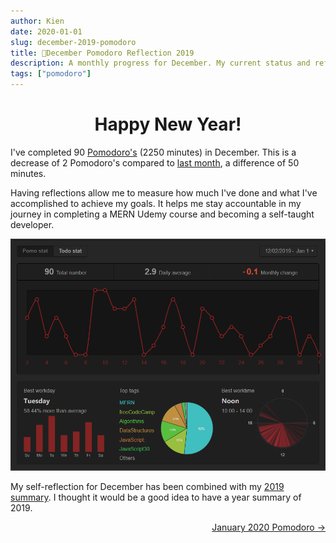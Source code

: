 ```yaml
---
author: Kien
date: 2020-01-01
slug: december-2019-pomodoro
title: 🍅December Pomodoro Reflection 2019
description: A monthly progress for December. My current status and reflection on my productivity, goals and achievements.
tags: ["pomodoro"]
---
```


# <center>Happy New Year!</center>

I've completed 90 [Pomodoro's](/022-pomodoro-technique/) (2250 minutes) in December. This is a decrease of 2 Pomodoro's compared to [last month](/063-november-2019-pomodoro/), a difference of 50 minutes.

Having reflections allow me to measure how much I've done and what I've accomplished to achieve my goals. It helps me stay accountable in my journey in completing a MERN Udemy course and becoming a self-taught developer.

![](pomotodoDecember2019.png)

My self-reflection for December has been combined with my [2019 summary](/066-2019-yearend-pomodoro/). I thought it would be a good idea to have a year summary of 2019.

<div align="right"><a href="/067-january-2020-pomodoro/">January 2020 Pomodoro &rarr;</a></div>